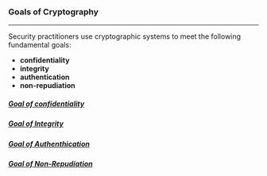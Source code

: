 ### Goals of Cryptography 
---
Security practitioners use cryptographic systems to meet the following fundamental goals: 
- **confidentiality**
- **integrity**
- **authentication**
- **non-repudiation**

##### [Goal of confidentiality](../concepts/Goal%20of%20confidentiality.md)
##### [Goal of Integrity](../concepts/Goal%20of%20Integrity.md)
##### [Goal of Authenthication](../concepts/Goal%20of%20Authenthication.md)
##### [Goal of Non-Repudiation](../concepts/Goal%20of%20Non-Repudiation.md)